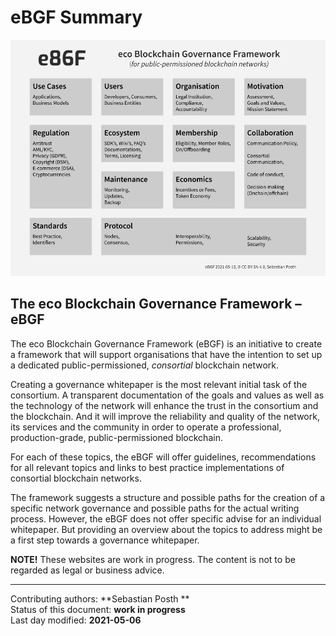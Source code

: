 # eBGF Summary
 
![Overview](https://raw.githubusercontent.com/internet-sicherheit/eBGF/main/overrides/assets/eBGF-Overview.png)

## The eco Blockchain Governance Framework – eBGF

The eco Blockchain Governance Framework (eBGF) is an initiative to create a framework that will support organisations that have the intention to set up a dedicated public-permissioned, *consortial* blockchain network. 

Creating a governance whitepaper is the most relevant initial task of the consortium. A transparent documentation of the goals and values as well as the technology of the network will enhance the trust in the consortium and the blockchain. And it will improve the reliability and quality of the network, its services and the community in order to operate a professional, production-grade, public-permissioned blockchain.

For each of these topics, the eBGF will offer guidelines, recommendations for all relevant topics and links to best practice implementations of consortial blockchain networks.

The framework suggests a structure and possible paths for the creation of a specific network governance and possible paths for the actual writing process. However, the eBGF does not offer specific advise for an individual whitepaper. But providing an overview about the topics to address might be a first step towards a governance whitepaper.

**NOTE!** These websites are work in progress. The content is not to be regarded as legal or business advice.

________

Contributing authors: **Sebastian Posth **   
Status of this document: **work in progress**    
Last day modified: **2021-05-06**   


